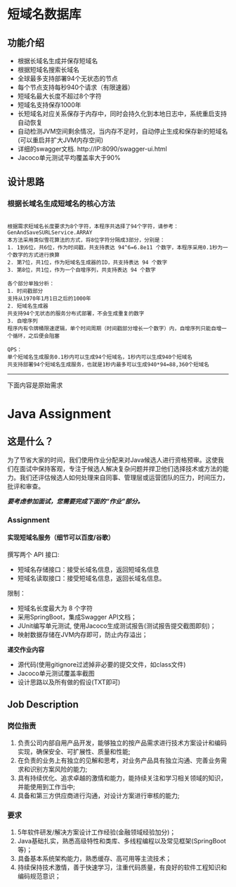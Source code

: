 # 短域名数据库
## 功能介绍
- 根据长域名生成并保存短域名
- 根据短域名搜索长域名
- 全球最多支持部署94个无状态的节点
- 每个节点支持每秒940个请求（有限速器）
- 短域名最大长度不超过8个字符
- 短域名支持保存1000年
- 长短域名对应关系保存于内存中，同时会持久化到本地日志中，系统重启支持自动恢复
- 自动检测JVM空间剩余情况，当内存不足时，自动停止生成和保存新的短域名(可以重启并扩大JVM内存空间)
- 详细的swagger文档. http://IP:8090/swagger-ui.html
- Jacoco单元测试平均覆盖率大于90%

## 设计思路
### 根据长域名生成短域名的核心方法
```$xslt

根据需求短域名长度要求为8个字符，本程序共选择了94个字符，请参考：GenAndSaveSURLService.ARRAY
本方法采用类似雪花算法的方式，将8位字符分隔成3部分，分别是：
1. 1到6位，共6位，作为时间戳，共支持表达 94^6=6.8e11 个数字，本程序采用0.1秒为一个数字的方式进行换算
2. 第7位，共1位，作为短域名生成器的ID，共支持表达 94 个数字
3. 第8位，共1位，作为一个自增序列，共支持表达 94 个数字

各个部分单独分析：
1. 时间戳部分
支持从1970年1月1日之后的1000年
2. 短域名生成器
共支持94个无状态的服务分布式部署，不会生成重复的数字
3. 自增序列
程序内有令牌桶限速逻辑，单个时间周期（时间戳部分增长一个数字）内，自增序列只能自增一个循环，之后便会阻塞

QPS：
单个短域名生成服务0.1秒内可以生成94个短域名，1秒内可以生成940个短域名
共支持部署94个短域名生成服务，也就是1秒内最多可以生成940*94=88,360个短域名

```

-----------------------------
下面内容是原始需求

# Java Assignment

## 这是什么？

为了节省大家的时间，我们使用作业分配来对Java候选人进行资格预审。这使我们在面试中保持客观，专注于候选人解决​​复杂问题并捍卫他们选择技术或方法的能力。我们还评估候选人如何处理来自同事、管理层或运营团队的压力，时间压力，批评和审查。

***要考虑参加面试，您需要完成下面的“作业”部分。***

### Assignment

#### 实现短域名服务（细节可以百度/谷歌）

撰写两个 API 接口:
- 短域名存储接口：接受长域名信息，返回短域名信息
- 短域名读取接口：接受短域名信息，返回长域名信息。

限制：
- 短域名长度最大为 8 个字符
- 采用SpringBoot，集成Swagger API文档；
- JUnit编写单元测试, 使用Jacoco生成测试报告(测试报告提交截图即刻)；
- 映射数据存储在JVM内存即可，防止内存溢出；

**递交作业内容** 
- 源代码(使用gitignore过滤掉非必要的提交文件，如class文件)
- Jacoco单元测试覆盖率截图
- 设计思路以及所有做的假设(TXT即可)


## Job Description

### 岗位指责

1. 负责公司内部自用产品开发，能够独立的按产品需求进行技术方案设计和编码实现，确保安全、可扩展性、质量和性能;
2. 在负责的业务上有独立的见解和思考，对业务产品具有独立沟通、完善业务需求和识别方案风险的能力;
3. 具有持续优化、追求卓越的激情和能力，能持续关注和学习相关领域的知识，并能使用到工作当中;
4. 具备和第三方供应商进行沟通，对设计方案进行审核的能力;

### 要求

1. 5年软件研发/解决方案设计工作经验(金融领域经验加分)；
2. Java基础扎实，熟悉高级特性和类库、多线程编程以及常见框架(SpringBoot等)；
3. 具备基本系统架构能力，熟悉缓存、高可用等主流技术；
5. 持续保持技术激情，善于快速学习，注重代码质量，有良好的软件工程知识和编码规范意识；



